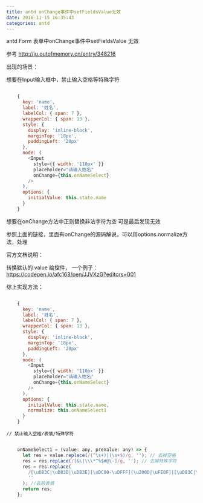 ```yaml
---
title: antd onChange事件中setFieldsValue无效
date: 2018-11-15 16:35:43
categories: antd
---
```


antd Form 表单中onChange事件中setFieldsValue 无效

参考 http://ju.outofmemory.cn/entry/348216

出现的场景：

想要在Input输入框中，禁止输入空格等特殊字符

``` js

    {
      key: 'name',
      label: '姓名',
      labelCol: { span: 7 },
      wrapperCol: { span: 13 },
      style: {
        display: 'inline-block',
        marginTop: '18px',
        paddingLeft: '20px'
      },
      node: (
        <Input
          style={{ width: '110px' }}
          placeholder="请输入姓名"
          onChange={this.onNameSelect}
        />
      ),
      options: {
        initialValue: this.state.name
      }
    }

```

想要在onChange方法中正则替换非法字符为空
可是最后发现无效

参照上面的链接，里面有onChange的源码解说，可以用options.normalize方法，处理

官方文档说明： 

  转换默认的 value 给控件，
  一个例子： https://codepen.io/afc163/pen/JJVXzG?editors=001

综上实现方法：

``` js

    {
      key: 'name',
      label: '姓名',
      labelCol: { span: 7 },
      wrapperCol: { span: 13 },
      style: {
        display: 'inline-block',
        marginTop: '18px',
        paddingLeft: '20px'
      },
      node: (
        <Input
          style={{ width: '110px' }}
          placeholder="请输入姓名"
          onChange={this.onNameSelect}
        />
      ),
      options: {
        initialValue: this.state.name,
        normalize: this.onNameSelect1
      }
    }

```

    // 禁止输入空格/表情/特殊字符

``` js

    onNameSelect1 = (value: any, preValue: any) => {
      let res = value.replace(/(^\s+)|(\s+$)/g, ''); // 去掉空格
      res = res.replace(/[&\|\\\*^%$#@\-]/g, ''); // 去掉特殊字符
      res = res.replace(
        /[\uD83C|\uD83D|\uD83E][\uDC00-\uDFFF][\u200D|\uFE0F]|[\uD83C|\uD83D|\uD83E][\uDC00-\uDFFF]|[0-9|*|#]\uFE0F\u20E3|[0-9|#]\u20E3|[\u203C-\u3299]\uFE0F\u200D|[\u203C-\u3299]\uFE0F|[\u2122-\u2B55]|\u303D|[\A9|\AE]\u3030|\uA9|\uAE|\u3030/gi,
        ''
      ); //去除表情
      return res;
    };

```

